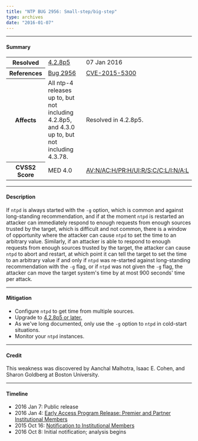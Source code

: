 ```yaml
---
title: "NTP BUG 2956: Small-step/big-step"
type: archives
date: "2016-01-07"
---
```


* * *

#### Summary

<table>
  <tbody>
	<tr>
		<th><b>Resolved</b></th>
		<td><a href="/support/securitynotice/4_2_8p5-release-announcement">4.2.8p5</a></td>
		<td>07 Jan 2016</td>
	</tr>
	<tr>
		<th><b>References</b></th>
		<td><a href="https://bugs.ntp.org/show_bug.cgi?id=2956">Bug 2956</a></td>
		<td><a href="https://nvd.nist.gov/vuln/detail/CVE-2015-5300">CVE-2015-5300</a></td>
	</tr>
	<tr>
		<th><b>Affects</b></th>
		<td>All ntp-4 releases up to, but not including 4.2.8p5,<br> and 4.3.0 up to, but not including 4.3.78.</td>
		<td>Resolved in 4.2.8p5.</td>
	</tr>
	<tr>
		<th><b>CVSS2 Score</b></th>
		<td>MED 4.0</td>
		<td><a href="https://www.first.org/cvss/calculator/3.0#CVSS:3.0/AV:N/AC:H/PR:H/UI:R/S:C/C:L/I:N/A:L">AV:N/AC:H/PR:H/UI:R/S:C/C:L/I:N/A:L</a></td>
	</tr>	
  </tbody>	
</table>

* * *
    
#### Description 

If `ntpd` is always started with the `-g` option, which is common and against long-standing recommendation, and if at the moment `ntpd` is restarted an attacker can immediately respond to enough requests from enough sources trusted by the target, which is difficult and not common, there is a window of opportunity where the attacker can cause `ntpd` to set the time to an arbitrary value. Similarly, if an attacker is able to respond to enough requests from enough sources trusted by the target, the attacker can cause `ntpd` to abort and restart, at which point it can tell the target to set the time to an arbitrary value if and only if `ntpd` was re-started against long-standing recommendation with the `-g` flag, or if `ntpd` was not given the `-g` flag, the attacker can move the target system's time by at most 900 seconds' time per attack. 

* * *
    
#### Mitigation

* Configure `ntpd` to get time from multiple sources.
* Upgrade to [4.2.8p5 or later.](/downloads)
* As we've long documented, only use the `-g` option to `ntpd` in cold-start situations.
* Monitor your `ntpd` instances.

* * *

#### Credit

This weakness was discovered by Aanchal Malhotra, Isaac E. Cohen, and Sharon Goldberg at Boston University.

* * *

#### Timeline

* 2016 Jan 7: Public release
* 2016 Jan 4: [Early Access Program Release: Premier and Partner Institutional Members](https://www.nwtime.org/membership/benefits)
* 2015 Oct 16: [Notification to Institutional Members](https://www.nwtime.org/membership/benefits)
* 2016 Oct 8: Initial notification; analysis begins